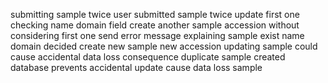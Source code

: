 submitting sample twice user submitted sample twice update first one checking name domain field create another sample accession without considering first one send error message explaining sample exist name domain decided create new sample new accession updating sample could cause accidental data loss consequence duplicate sample created database prevents accidental update cause data loss sample